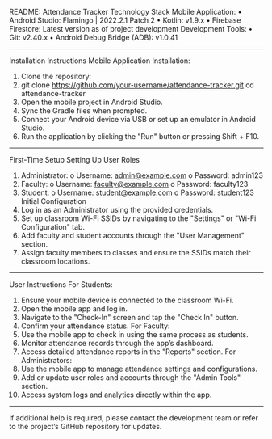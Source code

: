 README: Attendance Tracker
Technology Stack
Mobile Application:
•	Android Studio: Flamingo | 2022.2.1 Patch 2
•	Kotlin: v1.9.x
•	Firebase Firestore: Latest version as of project development
Development Tools:
•	Git: v2.40.x
•	Android Debug Bridge (ADB): v1.0.41
________________________________________
Installation Instructions
Mobile Application Installation:
1.	Clone the repository:
2.	git clone https://github.com/your-username/attendance-tracker.git
cd attendance-tracker
3.	Open the mobile project in Android Studio.
4.	Sync the Gradle files when prompted.
5.	Connect your Android device via USB or set up an emulator in Android Studio.
6.	Run the application by clicking the "Run" button or pressing Shift + F10.
________________________________________
First-Time Setup
Setting Up User Roles
1.	Administrator:
o	Username: admin@example.com
o	Password: admin123
2.	Faculty:
o	Username: faculty@example.com
o	Password: faculty123
3.	Student:
o	Username: student@example.com
o	Password: student123
Initial Configuration
1.	Log in as an Administrator using the provided credentials.
2.	Set up classroom Wi-Fi SSIDs by navigating to the "Settings" or "Wi-Fi Configuration" tab.
3.	Add faculty and student accounts through the "User Management" section.
4.	Assign faculty members to classes and ensure the SSIDs match their classroom locations.
________________________________________
User Instructions
For Students:
1.	Ensure your mobile device is connected to the classroom Wi-Fi.
2.	Open the mobile app and log in.
3.	Navigate to the "Check-In" screen and tap the "Check In" button.
4.	Confirm your attendance status.
For Faculty:
1.	Use the mobile app to check in using the same process as students.
2.	Monitor attendance records through the app’s dashboard.
3.	Access detailed attendance reports in the "Reports" section.
For Administrators:
1.	Use the mobile app to manage attendance settings and configurations.
2.	Add or update user roles and accounts through the "Admin Tools" section.
3.	Access system logs and analytics directly within the app.
________________________________________
If additional help is required, please contact the development team or refer to the project’s GitHub repository for updates.
